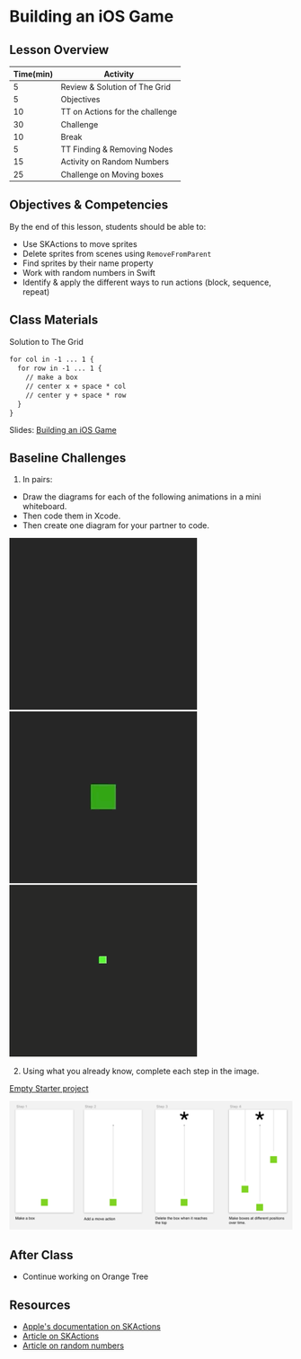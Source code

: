 # Building an iOS Game

## Lesson Overview

| **Time(min)** | **Activity**                     |
| ------------- | ---------------------------      |
| 5             | Review & Solution of The Grid    |
| 5             | Objectives                       |
| 10            | TT on Actions for the challenge  |
| 30            | Challenge                        |
| 10            | Break                            |
| 5             | TT Finding & Removing Nodes      |
| 15            | Activity on Random Numbers       |
| 25            | Challenge on Moving boxes        |

## Objectives & Competencies
By the end of this lesson, students should be able to:

- Use SKActions to move sprites
- Delete sprites from scenes using `RemoveFromParent`
- Find sprites by their name property
- Work with random numbers in Swift
- Identify & apply the different ways to run actions (block, sequence, repeat)

## Class Materials

Solution to The Grid

```
for col in -1 ... 1 {
  for row in -1 ... 1 {
    // make a box
    // center x + space * col
    // center y + space * row
  }
}
```

Slides: [Building an iOS Game](https://docs.google.com/presentation/d/1rfq34aRczeBZJme8hF_7iQ34QMaP2B4zQINFcymXpuY/edit?usp=sharing)

## Baseline Challenges

1. In pairs:
- Draw the diagrams for each of the following animations in a mini whiteboard.
- Then code them in Xcode.
- Then create one diagram for your partner to code.

![Square path](assets/square.gif) ![Pulse](assets/pulse.gif)  ![Grow](assets/grow.gif)

2. Using what you already know, complete each step in the image.

[Empty Starter project](https://github.com/Product-College-Labs/Game-Starter-Empty/tree/master)

![Moving Boxes](assets/movingBoxes.png)

<!--- https://github.com/Product-College-Labs/pop-the-bubble --->

## After Class
- Continue working on Orange Tree

## Resources

- [Apple's documentation on SKActions](https://developer.apple.com/documentation/spritekit/skaction)
- [Article on SKActions](https://hackernoon.com/a-guide-to-spritekit-actions-c20b079f5398)
- [Article on random numbers](https://learnappmaking.com/random-numbers-swift/)
